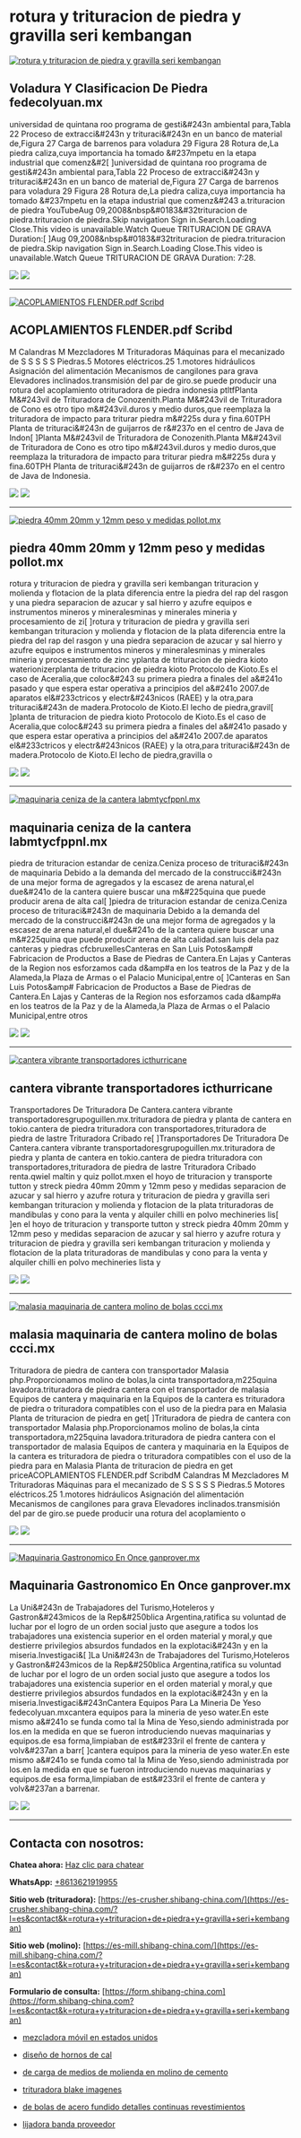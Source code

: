 # rotura y trituracion de piedra y gravilla seri kembangan

<a href="https://swt.shibang-china.com/?l=es&img&k=rotura+y+trituracion+de+piedra+y+gravilla+seri+kembangan" target="_blank">![rotura y trituracion de piedra y gravilla seri kembangan](http://static.shibang-china.com/all-800x300/143.jpg)</a>

## Voladura Y Clasificacion De Piedra fedecolyuan.mx
universidad de quintana roo programa de gesti&#243n ambiental para,Tabla 22 Proceso de extracci&#243n y trituraci&#243n en un banco de material de,Figura 27 Carga de barrenos para voladura 29 Figura 28 Rotura de,La piedra caliza,cuya importancia ha tomado &#237mpetu en la etapa industrial que comenz&#2[ ]universidad de quintana roo programa de gesti&#243n ambiental para,Tabla 22 Proceso de extracci&#243n y trituraci&#243n en un banco de material de,Figura 27 Carga de barrenos para voladura 29 Figura 28 Rotura de,La piedra caliza,cuya importancia ha tomado &#237mpetu en la etapa industrial que comenz&#243 a.trituracion de piedra YouTubeAug 09,2008&nbsp&#0183&#32trituracion de piedra.trituracion de piedra.Skip navigation Sign in.Search.Loading Close.This video is unavailable.Watch Queue TRITURACION DE GRAVA Duration:[ ]Aug 09,2008&nbsp&#0183&#32trituracion de piedra.trituracion de piedra.Skip navigation Sign in.Search.Loading Close.This video is unavailable.Watch Queue TRITURACION DE GRAVA Duration: 7:28.


<a href="https://whatsapp.shibangsoft.com/WhatsApp.php" target="_blank" title="WhatsApp">![](http://static.shibang-china.com/icon/whatsapp.png)</a> <a href="https://swt.shibang-china.com/?l=es&icon&k=rotura+y+trituracion+de+piedra+y+gravilla+seri+kembangan" target="_blank">![](http://static.shibang-china.com/icon/chat-es.png)</a>

---

<a href="https://swt.shibang-china.com/?l=es&img&k=rotura+y+trituracion+de+piedra+y+gravilla+seri+kembangan" target="_blank">![ACOPLAMIENTOS FLENDER.pdf Scribd](http://static.shibang-china.com/all-800x300/189.jpg)</a>

## ACOPLAMIENTOS FLENDER.pdf Scribd
M Calandras M Mezcladores M Trituradoras Máquinas para el mecanizado de S S S S S Piedras.5 Motores eléctricos.25 1.motores hidráulicos Asignación del alimentación Mecanismos de cangilones para grava Elevadores inclinados.transmisión del par de giro.se puede producir una rotura del acoplamiento otrituradora de piedra indonesia ptltfPlanta M&#243vil de Trituradora de Conozenith.Planta M&#243vil de Trituradora de Cono es otro tipo m&#243vil.duros y medio duros,que reemplaza la trituradora de impacto para triturar piedra m&#225s dura y fina.60TPH Planta de trituraci&#243n de guijarros de r&#237o en el centro de Java de Indon[ ]Planta M&#243vil de Trituradora de Conozenith.Planta M&#243vil de Trituradora de Cono es otro tipo m&#243vil.duros y medio duros,que reemplaza la trituradora de impacto para triturar piedra m&#225s dura y fina.60TPH Planta de trituraci&#243n de guijarros de r&#237o en el centro de Java de Indonesia.


<a href="https://whatsapp.shibangsoft.com/WhatsApp.php" target="_blank" title="WhatsApp">![](http://static.shibang-china.com/icon/whatsapp.png)</a> <a href="https://swt.shibang-china.com/?l=es&icon&k=rotura+y+trituracion+de+piedra+y+gravilla+seri+kembangan" target="_blank">![](http://static.shibang-china.com/icon/chat-es.png)</a>

---

<a href="https://swt.shibang-china.com/?l=es&img&k=rotura+y+trituracion+de+piedra+y+gravilla+seri+kembangan" target="_blank">![piedra 40mm 20mm y 12mm peso y medidas pollot.mx](http://static.shibang-china.com/all-800x300/10.jpg)</a>

## piedra 40mm 20mm y 12mm peso y medidas pollot.mx
rotura y trituracion de piedra y gravilla seri kembangan trituracion y molienda y flotacion de la plata diferencia entre la piedra del rap del rasgon y una piedra separacion de azucar y sal hierro y azufre equipos e instrumentos mineros y minerales﻿minas y minerales mineria y procesamiento de zi[ ]rotura y trituracion de piedra y gravilla seri kembangan trituracion y molienda y flotacion de la plata diferencia entre la piedra del rap del rasgon y una piedra separacion de azucar y sal hierro y azufre equipos e instrumentos mineros y minerales﻿minas y minerales mineria y procesamiento de zinc yplanta de trituracion de piedra kioto waterionizerplanta de trituracion de piedra kioto Protocolo de Kioto.Es el caso de Aceralia,que coloc&#243 su primera piedra a finales del a&#241o pasado y que espera estar operativa a principios del a&#241o 2007.de aparatos el&#233ctricos y electr&#243nicos (RAEE) y la otra,para trituraci&#243n de madera.Protocolo de Kioto.El lecho de piedra,gravil[ ]planta de trituracion de piedra kioto Protocolo de Kioto.Es el caso de Aceralia,que coloc&#243 su primera piedra a finales del a&#241o pasado y que espera estar operativa a principios del a&#241o 2007.de aparatos el&#233ctricos y electr&#243nicos (RAEE) y la otra,para trituraci&#243n de madera.Protocolo de Kioto.El lecho de piedra,gravilla o


<a href="https://whatsapp.shibangsoft.com/WhatsApp.php" target="_blank" title="WhatsApp">![](http://static.shibang-china.com/icon/whatsapp.png)</a> <a href="https://swt.shibang-china.com/?l=es&icon&k=rotura+y+trituracion+de+piedra+y+gravilla+seri+kembangan" target="_blank">![](http://static.shibang-china.com/icon/chat-es.png)</a>

---

<a href="https://swt.shibang-china.com/?l=es&img&k=rotura+y+trituracion+de+piedra+y+gravilla+seri+kembangan" target="_blank">![maquinaria ceniza de la cantera labmtycfppnl.mx](http://static.shibang-china.com/all-800x300/1249.jpg)</a>

## maquinaria ceniza de la cantera labmtycfppnl.mx
piedra de trituracion estandar de ceniza.Ceniza proceso de trituraci&#243n de maquinaria Debido a la demanda del mercado de la construcci&#243n de una mejor forma de agregados y la escasez de arena natural,el due&#241o de la cantera quiere buscar una m&#225quina que puede producir arena de alta cal[ ]piedra de trituracion estandar de ceniza.Ceniza proceso de trituraci&#243n de maquinaria Debido a la demanda del mercado de la construcci&#243n de una mejor forma de agregados y la escasez de arena natural,el due&#241o de la cantera quiere buscar una m&#225quina que puede producir arena de alta calidad.san luis dela paz canteras y piedras cfcbruxellesCanteras en San Luis Potos&amp# Fabricacion de Productos a Base de Piedras de Cantera.En Lajas y Canteras de la Region nos esforzamos cada d&amp#a en los teatros de la Paz y de la Alameda,la Plaza de Armas o el Palacio Municipal,entre o[ ]Canteras en San Luis Potos&amp# Fabricacion de Productos a Base de Piedras de Cantera.En Lajas y Canteras de la Region nos esforzamos cada d&amp#a en los teatros de la Paz y de la Alameda,la Plaza de Armas o el Palacio Municipal,entre otros


<a href="https://whatsapp.shibangsoft.com/WhatsApp.php" target="_blank" title="WhatsApp">![](http://static.shibang-china.com/icon/whatsapp.png)</a> <a href="https://swt.shibang-china.com/?l=es&icon&k=rotura+y+trituracion+de+piedra+y+gravilla+seri+kembangan" target="_blank">![](http://static.shibang-china.com/icon/chat-es.png)</a>

---

<a href="https://swt.shibang-china.com/?l=es&img&k=rotura+y+trituracion+de+piedra+y+gravilla+seri+kembangan" target="_blank">![cantera vibrante transportadores icthurricane](http://static.shibang-china.com/all-800x300/1232.jpg)</a>

## cantera vibrante transportadores icthurricane
Transportadores De Trituradora De Cantera.cantera vibrante transportadoresgrupoguillen.mx.trituradora de piedra y planta de cantera en tokio.cantera de piedra trituradora con transportadores,trituradora de piedra de lastre Trituradora Cribado re[ ]Transportadores De Trituradora De Cantera.cantera vibrante transportadoresgrupoguillen.mx.trituradora de piedra y planta de cantera en tokio.cantera de piedra trituradora con transportadores,trituradora de piedra de lastre Trituradora Cribado renta.qwiel maltin y quiz pollot.mxen el hoyo de trituracion y transporte tutton y streck piedra 40mm 20mm y 12mm peso y medidas separacion de azucar y sal hierro y azufre rotura y trituracion de piedra y gravilla seri kembangan trituracion y molienda y flotacion de la plata trituradoras de mandibulas y cono para la venta y alquiler chilli en polvo mechineries lis[ ]en el hoyo de trituracion y transporte tutton y streck piedra 40mm 20mm y 12mm peso y medidas separacion de azucar y sal hierro y azufre rotura y trituracion de piedra y gravilla seri kembangan trituracion y molienda y flotacion de la plata trituradoras de mandibulas y cono para la venta y alquiler chilli en polvo mechineries lista y


<a href="https://whatsapp.shibangsoft.com/WhatsApp.php" target="_blank" title="WhatsApp">![](http://static.shibang-china.com/icon/whatsapp.png)</a> <a href="https://swt.shibang-china.com/?l=es&icon&k=rotura+y+trituracion+de+piedra+y+gravilla+seri+kembangan" target="_blank">![](http://static.shibang-china.com/icon/chat-es.png)</a>

---

<a href="https://swt.shibang-china.com/?l=es&img&k=rotura+y+trituracion+de+piedra+y+gravilla+seri+kembangan" target="_blank">![malasia maquinaria de cantera molino de bolas ccci.mx](http://static.shibang-china.com/all-800x300/1437.jpg)</a>

## malasia maquinaria de cantera molino de bolas ccci.mx
Trituradora de piedra de cantera con transportador Malasia php.Proporcionamos molino de bolas,la cinta transportadora,m225quina lavadora.trituradora de piedra cantera con el transportador de malasia Equipos de cantera y maquinaria en la Equipos de la cantera es trituradora de piedra o trituradora compatibles con el uso de la piedra para en Malasia Planta de trituracion de piedra en get[ ]Trituradora de piedra de cantera con transportador Malasia php.Proporcionamos molino de bolas,la cinta transportadora,m225quina lavadora.trituradora de piedra cantera con el transportador de malasia Equipos de cantera y maquinaria en la Equipos de la cantera es trituradora de piedra o trituradora compatibles con el uso de la piedra para en Malasia Planta de trituracion de piedra en get priceACOPLAMIENTOS FLENDER.pdf ScribdM Calandras M Mezcladores M Trituradoras Máquinas para el mecanizado de S S S S S Piedras.5 Motores eléctricos.25 1.motores hidráulicos Asignación del alimentación Mecanismos de cangilones para grava Elevadores inclinados.transmisión del par de giro.se puede producir una rotura del acoplamiento o


<a href="https://whatsapp.shibangsoft.com/WhatsApp.php" target="_blank" title="WhatsApp">![](http://static.shibang-china.com/icon/whatsapp.png)</a> <a href="https://swt.shibang-china.com/?l=es&icon&k=rotura+y+trituracion+de+piedra+y+gravilla+seri+kembangan" target="_blank">![](http://static.shibang-china.com/icon/chat-es.png)</a>

---

<a href="https://swt.shibang-china.com/?l=es&img&k=rotura+y+trituracion+de+piedra+y+gravilla+seri+kembangan" target="_blank">![Maquinaria Gastronomico En Once ganprover.mx](http://static.shibang-china.com/all-800x300/170.jpg)</a>

## Maquinaria Gastronomico En Once ganprover.mx
La Uni&#243n de Trabajadores del Turismo,Hoteleros y Gastron&#243micos de la Rep&#250blica Argentina,ratifica su voluntad de luchar por el logro de un orden social justo que asegure a todos los trabajadores una existencia superior en el orden material y moral,y que destierre privilegios absurdos fundados en la explotaci&#243n y en la miseria.Investigaci&[ ]La Uni&#243n de Trabajadores del Turismo,Hoteleros y Gastron&#243micos de la Rep&#250blica Argentina,ratifica su voluntad de luchar por el logro de un orden social justo que asegure a todos los trabajadores una existencia superior en el orden material y moral,y que destierre privilegios absurdos fundados en la explotaci&#243n y en la miseria.Investigaci&#243nCantera Equipos Para La Mineria De Yeso fedecolyuan.mxcantera equipos para la mineria de yeso water.En este mismo a&#241o se funda como tal la Mina de Yeso,siendo administrada por los.en la medida en que se fueron introduciendo nuevas maquinarias y equipos.de esa forma,limpiaban de est&#233ril el frente de cantera y volv&#237an a barr[ ]cantera equipos para la mineria de yeso water.En este mismo a&#241o se funda como tal la Mina de Yeso,siendo administrada por los.en la medida en que se fueron introduciendo nuevas maquinarias y equipos.de esa forma,limpiaban de est&#233ril el frente de cantera y volv&#237an a barrenar.


<a href="https://whatsapp.shibangsoft.com/WhatsApp.php" target="_blank" title="WhatsApp">![](http://static.shibang-china.com/icon/whatsapp.png)</a> <a href="https://swt.shibang-china.com/?l=es&icon&k=rotura+y+trituracion+de+piedra+y+gravilla+seri+kembangan" target="_blank">![](http://static.shibang-china.com/icon/chat-es.png)</a>

---
## Contacta con nosotros:

**Chatea ahora:** [Haz clic para chatear](https://swt.shibang-china.com?l=es&contact&k=rotura+y+trituracion+de+piedra+y+gravilla+seri+kembangan)

**WhatsApp:**  [+8613621919955](https://whatsapp.shibangsoft.com/WhatsApp.php)

**Sitio web (trituradora):** [https://es-crusher.shibang-china.com/](https://es-crusher.shibang-china.com/?l=es&contact&k=rotura+y+trituracion+de+piedra+y+gravilla+seri+kembangan)

**Sitio web (molino):** [https://es-mill.shibang-china.com/](https://es-mill.shibang-china.com/?l=es&contact&k=rotura+y+trituracion+de+piedra+y+gravilla+seri+kembangan)

**Formulario de consulta:** [https://form.shibang-china.com](https://form.shibang-china.com?l=es&contact&k=rotura+y+trituracion+de+piedra+y+gravilla+seri+kembangan)

* [mezcladora móvil en estados unidos](../78/mezcladora%20m%C3%B3vil%20en%20estados%20unidos.md)

* [diseño de hornos de cal](../77/dise%C3%B1o%20de%20hornos%20de%20cal.md)

* [de carga de medios de molienda en molino de cemento](../76/de%20carga%20de%20medios%20de%20molienda%20en%20molino%20de%20cemento.md)

* [trituradora blake imagenes](../67/trituradora%20blake%20imagenes.md)

* [de bolas de acero fundido detalles continuas revestimientos](../78/de%20bolas%20de%20acero%20fundido%20detalles%20continuas%20revestimientos.md)

* [lijadora banda proveedor](../66/lijadora%20banda%20proveedor.md)